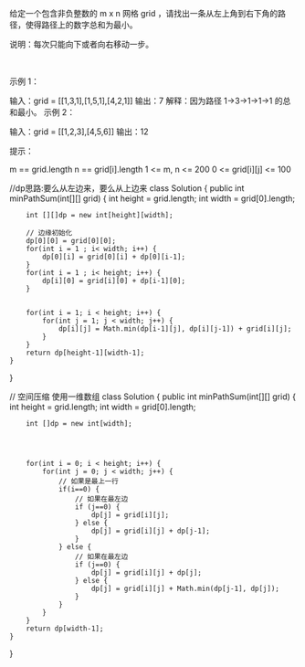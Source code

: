给定一个包含非负整数的 m x n 网格 grid ，请找出一条从左上角到右下角的路径，使得路径上的数字总和为最小。

说明：每次只能向下或者向右移动一步。

 

示例 1：


输入：grid = [[1,3,1],[1,5,1],[4,2,1]]
输出：7
解释：因为路径 1→3→1→1→1 的总和最小。
示例 2：

输入：grid = [[1,2,3],[4,5,6]]
输出：12
 

提示：

m == grid.length
n == grid[i].length
1 <= m, n <= 200
0 <= grid[i][j] <= 100


//dp思路:要么从左边来，要么从上边来
class Solution {
    public int minPathSum(int[][] grid) {
        int height = grid.length;
        int width = grid[0].length;

        int [][]dp = new int[height][width];

        // 边缘初始化
        dp[0][0] = grid[0][0];
        for(int i = 1 ; i< width; i++) {
            dp[0][i] = grid[0][i] + dp[0][i-1];
        }
        for(int i = 1 ; i< height; i++) {
            dp[i][0] = grid[i][0] + dp[i-1][0];
        }


        for(int i = 1; i < height; i++) {
            for(int j = 1; j < width; j++) {
                dp[i][j] = Math.min(dp[i-1][j], dp[i][j-1]) + grid[i][j];
            }
        }
        return dp[height-1][width-1];
    }
}


// 空间压缩 使用一维数组
class Solution {
    public int minPathSum(int[][] grid) {
        int height = grid.length;
        int width = grid[0].length;

        int []dp = new int[width];

        


        for(int i = 0; i < height; i++) {
            for(int j = 0; j < width; j++) {
                // 如果是最上一行
                if(i==0) {
                    // 如果在最左边
                    if (j==0) {
                        dp[j] = grid[i][j];
                    } else {
                        dp[j] = grid[i][j] + dp[j-1];
                    }
                } else {
                    // 如果在最左边
                    if (j==0) {
                        dp[j] = grid[i][j] + dp[j];
                    } else {
                        dp[j] = grid[i][j] + Math.min(dp[j-1], dp[j]);
                    }
                }
            }
        }
        return dp[width-1];
    }
}